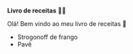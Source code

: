 **Livro de receitas** :man_cook:

Olá! Bem vindo ao meu livro de receitas :call_me_hand:

* Strogonoff de frango
* Pavê

